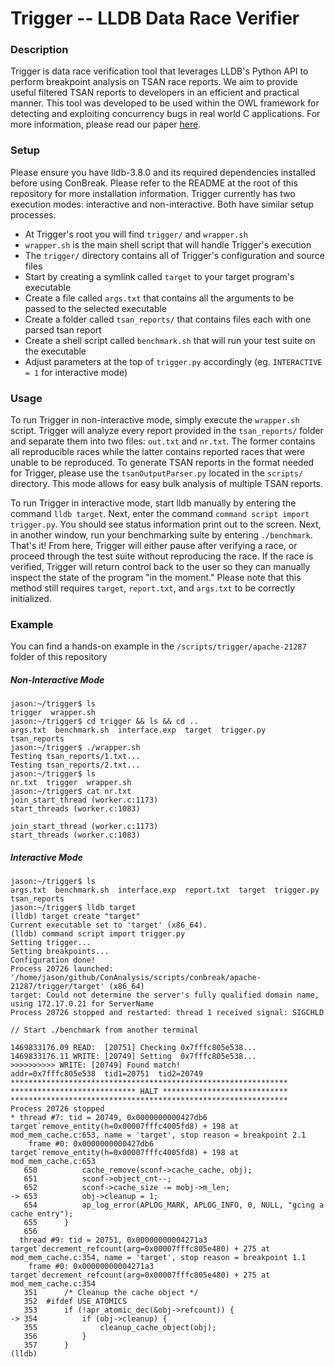 # Trigger -- LLDB Data Race Verifier
### Description
Trigger is data race verification tool that leverages LLDB's Python API to perform breakpoint analysis on TSAN race reports.  We aim to provide useful filtered TSAN reports to developers in an efficient and practical manner.  This tool was developed to be used within the OWL framework for detecting and exploiting concurrency bugs in real world C applications.  For more information, please read our paper [here](http://www.nyan.cat/).

### Setup
Please ensure you have lldb-3.8.0 and its required dependencies installed before using ConBreak.  Please refer to the README at the root of this repository for more installation information.  Trigger currently has two execution modes: interactive and non-interactive.  Both have similar setup processes.
 * At Trigger's root you will find `trigger/` and `wrapper.sh`
 * `wrapper.sh` is the main shell script that will handle Trigger's execution
 * The `trigger/` directory contains all of Trigger's configuration and source files
 * Start by creating a symlink called `target` to your target program's executable
 * Create a file called `args.txt` that contains all the arguments to be passed to the selected executable
 * Create a folder called `tsan_reports/` that contains files each with one parsed tsan report
 * Create a shell script called `benchmark.sh` that will run your test suite on the executable
 * Adjust parameters at the top of `trigger.py` accordingly (eg. `INTERACTIVE = 1` for interactive mode)

### Usage
To run Trigger in non-interactive mode, simply execute the `wrapper.sh` script.  Trigger will analyze every report provided in the `tsan_reports/` folder and separate them into two files: `out.txt` and `nr.txt`.  The former contains all reproducible races while the latter contains reported races that were unable to be reproduced.  To generate TSAN reports in the format needed for Trigger, please use the `tsanOutputParser.py` located in the `scripts/` directory.  This mode allows for easy bulk analysis of multiple TSAN reports.

To run Trigger in interactive mode, start lldb manually by entering the command `lldb target`.  Next, enter the command `command script import trigger.py`.  You should see status information print out to the screen.  Next, in another window, run your benchmarking suite by entering `./benchmark`.  That's it!  From here, Trigger will either pause after verifying a race, or proceed through the test suite without reproducing the race.  If the race is verified, Trigger will return control back to the user so they can manually inspect the state of the program "in the moment."  Please note that this method still requires `target`, `report.txt`, and `args.txt` to be correctly initialized.

### Example
You can find a hands-on example in the `/scripts/trigger/apache-21287` folder of this repository

##### Non-Interactive Mode
```
jason:~/trigger$ ls
trigger  wrapper.sh
jason:~/trigger$ cd trigger && ls && cd ..
args.txt  benchmark.sh  interface.exp  target  trigger.py  tsan_reports
jason:~/trigger$ ./wrapper.sh
Testing tsan_reports/1.txt...
Testing tsan_reports/2.txt...
jason:~/trigger$ ls
nr.txt  trigger  wrapper.sh
jason:~/trigger$ cat nr.txt
join_start_thread (worker.c:1173)                                               
start_threads (worker.c:1083)

join_start_thread (worker.c:1173)                                               
start_threads (worker.c:1083) 
```

##### Interactive Mode
```
jason:~/trigger$ ls
args.txt  benchmark.sh  interface.exp  report.txt  target  trigger.py  tsan_reports
jason:~/trigger$ lldb target
(lldb) target create "target"
Current executable set to 'target' (x86_64).
(lldb) command script import trigger.py
Setting trigger...
Setting breakpoints...
Configuration done!
Process 20726 launched: '/home/jason/github/ConAnalysis/scripts/conbreak/apache-21287/trigger/target' (x86_64)
target: Could not determine the server's fully qualified domain name, using 172.17.0.21 for ServerName
Process 20726 stopped and restarted: thread 1 received signal: SIGCHLD

// Start ./benchmark from another terminal

1469833176.09 READ:  [20751] Checking 0x7fffc805e538...
1469833176.11 WRITE: [20749] Setting  0x7fffc805e538...
>>>>>>>>>> WRITE: [20749] Found match!
addr=0x7fffc805e538  tid1=20751  tid2=20749
**************************************************************
**************************** HALT ****************************
**************************************************************
Process 20726 stopped
* thread #7: tid = 20749, 0x0000000000427db6 target`remove_entity(h=0x00007fffc4005fd8) + 198 at mod_mem_cache.c:653, name = 'target', stop reason = breakpoint 2.1
    frame #0: 0x0000000000427db6 target`remove_entity(h=0x00007fffc4005fd8) + 198 at mod_mem_cache.c:653
   650          cache_remove(sconf->cache_cache, obj);
   651          sconf->object_cnt--;
   652          sconf->cache_size -= mobj->m_len;
-> 653          obj->cleanup = 1;
   654          ap_log_error(APLOG_MARK, APLOG_INFO, 0, NULL, "gcing a cache entry");
   655      }
   656 
  thread #9: tid = 20751, 0x00000000004271a3 target`decrement_refcount(arg=0x00007fffc805e480) + 275 at mod_mem_cache.c:354, name = 'target', stop reason = breakpoint 1.1
    frame #0: 0x00000000004271a3 target`decrement_refcount(arg=0x00007fffc805e480) + 275 at mod_mem_cache.c:354
   351      /* Cleanup the cache object */
   352  #ifdef USE_ATOMICS
   353      if (!apr_atomic_dec(&obj->refcount)) {
-> 354          if (obj->cleanup) {
   355              cleanup_cache_object(obj);
   356          }
   357      }
(lldb) 
```




